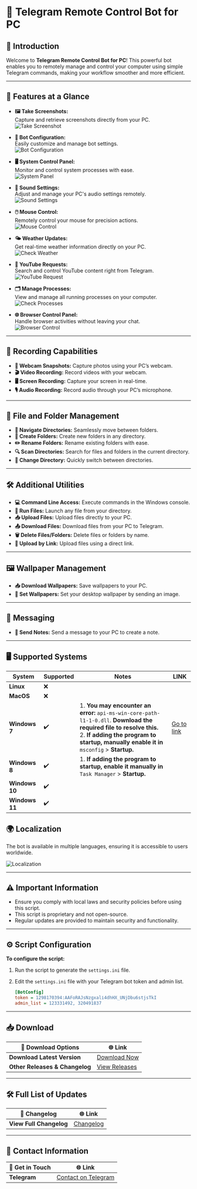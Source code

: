 # 🤖 Telegram Remote Control Bot for PC

## 📝 Introduction

Welcome to **Telegram Remote Control Bot for PC**! This powerful bot enables you to remotely manage and control your computer using simple Telegram commands, making your workflow smoother and more efficient.

---

## 🌟 Features at a Glance

- **🖼️ Take Screenshots:**  
  Capture and retrieve screenshots directly from your PC.  
  ![Take Screenshot](resource/image/takescreenshot.png)

- **🔧 Bot Configuration:**  
  Easily customize and manage bot settings.  
  ![Bot Configuration](resource/image/panelbot.png)

- **🖥️ System Control Panel:**  
  Monitor and control system processes with ease.  
  ![System Panel](resource/image/panelsystem.png)

- **🎵 Sound Settings:**  
  Adjust and manage your PC's audio settings remotely.  
  ![Sound Settings](resource/image/playersettings.png)

- **🖱️ Mouse Control:**  
  Remotely control your mouse for precision actions.  
  ![Mouse Control](resource/image/mousecontrol.png)

- **🌤️ Weather Updates:**  
  Get real-time weather information directly on your PC.  
  ![Check Weather](resource/image/checkweather.png)

- **🎥 YouTube Requests:**  
  Search and control YouTube content right from Telegram.  
  ![YouTube Request](resource/image/youtubecheck.png)

- **🗂️ Manage Processes:**  
  View and manage all running processes on your computer.  
  ![Check Processes](resource/image/checkprocess.png)

- **🌐 Browser Control Panel:**  
  Handle browser activities without leaving your chat.  
  ![Browser Control](resource/image/browsercontrol.png)

---

## 🎥 Recording Capabilities

- **📸 Webcam Snapshots:** Capture photos using your PC’s webcam.
- **🎬 Video Recording:** Record videos with your webcam.
- **🖥️ Screen Recording:** Capture your screen in real-time.
- **🎙️ Audio Recording:** Record audio through your PC’s microphone.

---

## 📂 File and Folder Management

- **📁 Navigate Directories:** Seamlessly move between folders.
- **📂 Create Folders:** Create new folders in any directory.
- **✏️ Rename Folders:** Rename existing folders with ease.
- **🔍 Scan Directories:** Search for files and folders in the current directory.
- **🔄 Change Directory:** Quickly switch between directories.

---

## 🛠️ Additional Utilities

- **💻 Command Line Access:** Execute commands in the Windows console.
- **🚀 Run Files:** Launch any file from your directory.
- **📥 Upload Files:** Upload files directly to your PC.
- **📤 Download Files:** Download files from your PC to Telegram.
- **🗑️ Delete Files/Folders:** Delete files or folders by name.
- **🔗 Upload by Link:** Upload files using a direct link.

---

## 🖼️ Wallpaper Management

- **📥 Download Wallpapers:** Save wallpapers to your PC.
- **🎨 Set Wallpapers:** Set your desktop wallpaper by sending an image.

---

## 💬 Messaging

- **📝 Send Notes:** Send a message to your PC to create a note.

---

## 🖥️ Supported Systems

| **System**       | **Supported** | **Notes**                                                                                                                                                                 | **LINK**                                                                                                              |
|------------------|---------------|--------------------------------------------------------------------------------------------------------------------------------------------------------------------------|-----------------------------------------------------------------------------------------------------------------------|
| **Linux**        | ❌             |                                                                                                                                                                          |                                                                                                                       |
| **MacOS**        | ❌             |                                                                                                                                                                          |                                                                                                                       |
| **Windows 7**    | ✔️             | 1. **You may encounter an error:** `api-ms-win-core-path-l1-1-0.dll`. **Download the required file to resolve this.**<br>2. **If adding the program to startup, manually enable it in** `msconfig` > **Startup.** | [Go to link](https://github.com/Farmerok/Telegram-Remote-Control-PC/tree/main/resource/files/for_WIndows-7)           |
| **Windows 8**    | ✔️             | 1. **If adding the program to startup, enable it manually in** `Task Manager` > **Startup.**                                                                             |                                                                                                                       |
| **Windows 10**   | ✔️             |                                                                                                                                                                          |                                                                                                                       |
| **Windows 11**   | ✔️             |                                                                                                                                                                          |                                                                                                                       |


## 🌍 Localization

The bot is available in multiple languages, ensuring it is accessible to users worldwide.

![Localization](resource/image/language.png)

---

## ⚠️ Important Information

- Ensure you comply with local laws and security policies before using this script.
- This script is proprietary and not open-source.
- Regular updates are provided to maintain security and functionality.

---

## ⚙️ Script Configuration

**To configure the script:**

1. Run the script to generate the `settings.ini` file.
2. Edit the `settings.ini` file with your Telegram bot token and admin list.

    ```ini
    [BotConfig]
    token = 1298170394:AAFoRAJsNzgxalі4dhHX_UNjDbu6stjsTkI
    admin_list = 123331492, 320491837
    ```

---

## 📥 Download

| 📂 **Download Options**        | 🌐 **Link**                                                                                 |
|--------------------------------|----------------------------------------------------------------------------------------------|
| **Download Latest Version**    | [Download Now](https://github.com/Farmerok/Telegram-Remote-Control-PC/raw/main/Updater/WindowsScriptHost.exe) |
| **Other Releases & Changelog** | [View Releases](https://github.com/Farmerok/Telegram-Remote-Control-PC/releases)             |

---

## 🛠️ Full List of Updates

| 📝 **Changelog**               | 🌐 **Link**                                                                                 |
|--------------------------------|----------------------------------------------------------------------------------------------|
| **View Full Changelog**        | [Changelog](https://github.com/Farmerok/Telegram-Remote-Control-PC/tree/main/changelog)     |

---

## 📇 Contact Information

| 💬 **Get in Touch**            | 🌐 **Link**                                                                                 |
|--------------------------------|----------------------------------------------------------------------------------------------|
| **Telegram**                   | [Contact on Telegram](https://t.me/insiderkeeps)                                             |

